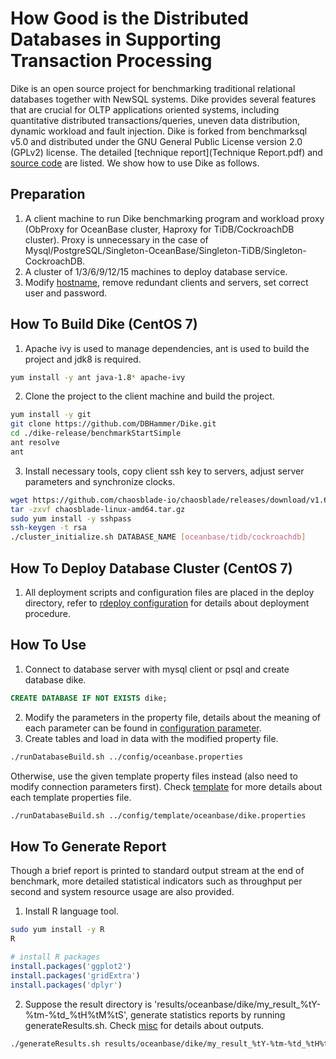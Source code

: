# How Good is the Distributed Databases in Supporting Transaction Processing  
Dike is an open source project for benchmarking traditional relational databases together with NewSQL systems. Dike provides several features that are crucial for OLTP applications oriented systems, including quantitative distributed transactions/queries, uneven data distribution, dynamic workload and fault injection. Dike is forked from benchmarksql v5.0 and distributed under the GNU General Public License version 2.0 (GPLv2) license. The detailed [technique report](Technique Report.pdf) and [source code](dike-release) are listed.  We show how to use Dike as follows. 


## Preparation
1. A client machine to run Dike benchmarking program and workload proxy (ObProxy for OceanBase cluster, Haproxy for TiDB/CockroachDB cluster). Proxy is unnecessary in the case of Mysql/PostgreSQL/Singleton-OceanBase/Singleton-TiDB/Singleton-CockroachDB. 
2. A cluster of 1/3/6/9/12/15 machines to deploy database service. 
3. Modify [hostname](./dike-release/run/hostname.txt), remove redundant clients and servers, set correct user and password.

## How To Build Dike (CentOS 7)
1. Apache ivy is used to manage dependencies, ant is used to build the project and jdk8 is required.
```bash
yum install -y ant java-1.8* apache-ivy
```
2. Clone the project to the client machine and build the project.
```bash
yum install -y git
git clone https://github.com/DBHammer/Dike.git
cd ./dike-release/benchmarkStartSimple
ant resolve
ant
```
3. Install necessary tools, copy client ssh key to servers, adjust server parameters and synchronize clocks.
```bash
wget https://github.com/chaosblade-io/chaosblade/releases/download/v1.6.1/chaosblade-linux-amd64.tar.gz
tar -zxvf chaosblade-linux-amd64.tar.gz
sudo yum install -y sshpass
ssh-keygen -t rsa
./cluster_initialize.sh DATABASE_NAME [oceanbase/tidb/cockroachdb]
```

## How To Deploy Database Cluster (CentOS 7)
1. All deployment scripts and configuration files are placed in the deploy directory, refer to [rdeploy configuration](./dike-release/deploy/readme.md) for details about deployment procedure.

## How To Use
1. Connect to database server with mysql client or psql and create database dike.
```sql
CREATE DATABASE IF NOT EXISTS dike;
```
2. Modify the parameters in the property file, details about the meaning of each parameter can be found in [configuration parameter](./dike-release/config/readme.md). 
3. Create tables and load in data with the modified property file.
```bash
./runDatabaseBuild.sh ../config/oceanbase.properties
```
Otherwise, use the given template property files instead (also need to modify connection parameters first). Check [template](./dike-release/config/template/readme.md) for more details about each template properties file.
```bash
./runDatabaseBuild.sh ../config/template/oceanbase/dike.properties
```

## How To Generate Report
Though a brief report is printed to standard output stream at the end of benchmark, more detailed statistical indicators such as throughput per second and system resource usage are also provided.
1. Install R language tool.
```bash
sudo yum install -y R
R
```
```R
# install R packages
install.packages('ggplot2')
install.packages('gridExtra')
install.packages('dplyr')
```
2. Suppose the result directory is 'results/oceanbase/dike/my_result_%tY-%tm-%td_%tH%tM%tS', generate statistics reports by running generateResults.sh. Check [misc](./dike-release/run/misc/readme.md) for details about outputs.
```bash
./generateResults.sh results/oceanbase/dike/my_result_%tY-%tm-%td_%tH%tM%tS
```
